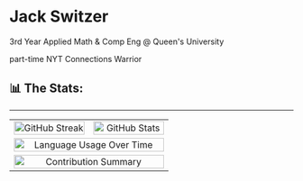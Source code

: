 # Jack Switzer

3rd Year Applied Math & Comp Eng @ Queen's University

part-time NYT Connections Warrior

## 📊 The Stats:
---
<table>
  <tr>
    <!-- GitHub Streak -->
    <td align="center" width="50%" style="vertical-align: top;">
      <img width="100%" src="https://github-readme-streak-stats.herokuapp.com/?user=JackSwitzer&theme=radical&hide_border=true" alt="GitHub Streak">
    </td>
    <!-- GitHub Stats -->
    <td align="center" width="50%" style="vertical-align: top;">
      <img width="100%" src="https://github-readme-stats.vercel.app/api?username=JackSwitzer&count_private=true&show_icons=true&theme=radical&hide_border=true" alt="GitHub Stats">
    </td>
  </tr>
  <tr>
    <!-- Language Usage Over Time -->
    <td align="center" colspan="2" style="vertical-align: top;">
      <img width="100%" src="https://cr-skills-chart-widget.azurewebsites.net/api/api?username=JackSwitzer&theme=radical&show-other-skills=true" alt="Language Usage Over Time">
    </td>
  </tr>
  <tr>
    <!-- Contribution Graph -->
    <td align="center" colspan="2" style="vertical-align: top;">
      <img width="100%" src="https://github-profile-summary-cards.vercel.app/api/cards/profile-details?username=JackSwitzer&theme=radical&hide_border=true" alt="Contribution Summary">
    </td>
  </tr>
</table>
